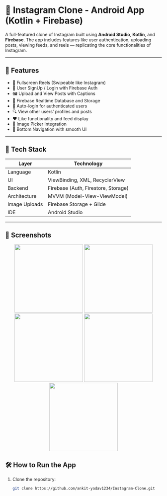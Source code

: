 # 📸 Instagram Clone - Android App (Kotlin + Firebase)

A full-featured clone of Instagram built using **Android Studio**, **Kotlin**, and **Firebase**. The app includes features like user authentication, uploading posts, viewing feeds, and reels — replicating the core functionalities of Instagram.

---

## 🚀 Features

- 📱 Fullscreen Reels (Swipeable like Instagram)
- 👤 User SignUp / Login with Firebase Auth
- 🖼️ Upload and View Posts with Captions
- 💾 Firebase Realtime Database and Storage
- 🔄 Auto-login for authenticated users
- 🔍 View other users’ profiles and posts
- ❤️ Like functionality and feed display
- 📸 Image Picker integration
- 🧭 Bottom Navigation with smooth UI

---

## 🔧 Tech Stack

| Layer           | Technology                           |
|----------------|---------------------------------------|
| Language        | Kotlin                                |
| UI              | ViewBinding, XML, RecyclerView        |
| Backend         | Firebase (Auth, Firestore, Storage)   |
| Architecture    | MVVM (Model-View-ViewModel)           |
| Image Uploads   | Firebase Storage + Glide              |
| IDE             | Android Studio                        |

---

## 📸 Screenshots

<div align="center">
  <img src="screenshots/login.jpg" width="220"/>
  <img src="screenshots/feed.jpg" width="220"/>
  <img src="screenshots/reels.jpg" width="220"/>
  <img src="screenshots/upload.jpg" width="220"/>
  <img src="screenshots/profile.jpg" width="220"/>
</div>


## 🛠️ How to Run the App

1. Clone the repository:
   ```bash
   git clone https://github.com/ankit-yadav1234/Instagram-Clone.git
